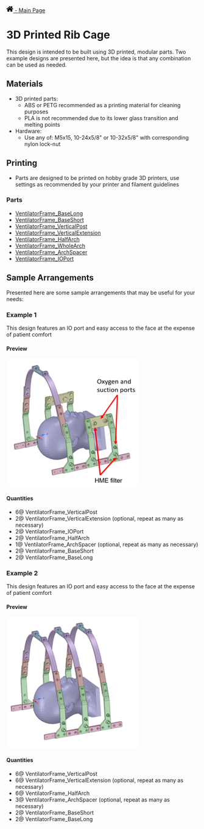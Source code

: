 [<img src="../Images/home.png" width="18"> - Main Page](../README.md)

# 3D Printed Rib Cage
This design is intended to be built using 3D printed, modular parts. Two example designs are presented here, but the idea is that any combination can be used as needed.

## Materials
- 3D printed parts:
  - ABS or PETG recommended as a printing material for cleaning purposes
  - PLA is not recommended due to its lower glass transition and melting points
- Hardware:
  - Use any of: M5x15, 10-24x5/8" or 10-32x5/8" with corresponding nylon lock-nut

## Printing
- Parts are designed to be printed on hobby grade 3D printers, use settings as recommended by your printer and filament guidelines

### Parts
- [VentilatorFrame_BaseLong](../Models/VentilatorFrame_BaseLong.stl)
- [VentilatorFrame_BaseShort](../Models/VentilatorFrame_BaseShort.stl)
- [VentilatorFrame_VerticalPost](../Models/VentilatorFrame_VerticalPost.stl)
- [VentilatorFrame_VerticalExtension](../Models/VentilatorFrame_VerticalExtension.stl)
- [VentilatorFrame_HalfArch](../Models/VentilatorFrame_HalfArch.stl)
- [VentilatorFrame_WholeArch](../Models/VentilatorFrame_WholeArch.stl)
- [VentilatorFrame_ArchSpacer](../Models/VentilatorFrame_ArchSpacer.stl)
- [VentilatorFrame_IOPort](../Models/VentilatorFrame_IOPort.stl)


## Sample Arrangements
Presented here are some sample arrangements that may be useful for your needs:

### Example 1
This design features an IO port and easy access to the face at the expense of patient comfort

#### Preview

<img alt="First design preview" src="../Images/3dprinted_examples.png" width="350">

#### Quantities
- 6@ VentilatorFrame_VerticalPost
- 2@ VentilatorFrame_VerticalExtension (optional, repeat as many as necessary)
- 2@ VentilatorFrame_IOPort
- 2@ VentilatorFrame_HalfArch
- 1@ VentilatorFrame_ArchSpacer (optional, repeat as many as necessary)
- 2@ VentilatorFrame_BaseShort
- 2@ VentilatorFrame_BaseLong

### Example 2
This design features an IO port and easy access to the face at the expense of patient comfort

#### Preview

<img alt="Second design preview" src="../Images/3dprinted_examples_2.png" width="350">

#### Quantities
- 6@ VentilatorFrame_VerticalPost
- 6@ VentilatorFrame_VerticalExtension (optional, repeat as many as necessary)
- 6@ VentilatorFrame_HalfArch
- 3@ VentilatorFrame_ArchSpacer (optional, repeat as many as necessary)
- 2@ VentilatorFrame_BaseShort
- 2@ VentilatorFrame_BaseLong
